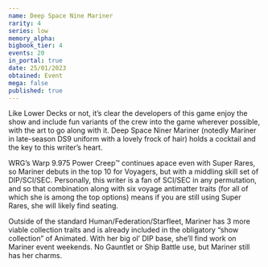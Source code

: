```yaml
---
name: Deep Space Nine Mariner
rarity: 4
series: low
memory_alpha:
bigbook_tier: 4
events: 20
in_portal: true
date: 25/01/2023
obtained: Event
mega: false
published: true
---
```


Like Lower Decks or not, it’s clear the developers of this game enjoy the show and include fun variants of the crew into the game wherever possible, with the art to go along with it. Deep Space Niner Mariner (notedly Mariner in late-season DS9 uniform with a lovely frock of hair) holds a cocktail and the key to this writer’s heart.

WRG’s Warp 9.975 Power Creep™️ continues apace even with Super Rares, so Mariner debuts in the top 10 for Voyagers, but with a middling skill set of DIP/SCI/SEC. Personally, this writer is a fan of SCI/SEC in any permutation, and so that combination along with six voyage antimatter traits (for all of which she is among the top options) means if you are still using Super Rares, she will likely find seating.

Outside of the standard Human/Federation/Starfleet, Mariner has 3 more viable collection traits and is already included in the obligatory “show collection” of Animated. With her big ol’ DIP base, she’ll find work on Mariner event weekends. No Gauntlet or Ship Battle use, but Mariner still has her charms.
